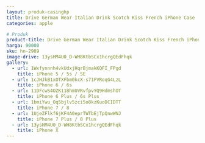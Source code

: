 ```yaml
---
layout: produk-casinghp
title: Drive German Wear Italian Drink Scotch Kiss French iPhone Case
categories: apple

# Produk
product-title: Drive German Wear Italian Drink Scotch Kiss French iPhone Case
harga: 90000
sku: hn-2989
image-drive: 13ysHM4U0_D-WH8KtbSCx1hcrgQEdFhqk
gallery:
  - url: 1Wxfynnnh4vkUdxjHqrBjmakKQFI_FPgd
    title: iPhone 5 / 5s / SE
  - url: 1cJHJkB1xOTXFbm0kcX-s71FVRoqG4LzL
    title: iPhone 6 / 6s
  - url: 11DFcwS4OZK118hmUVRvfpvYQ9HdmshOT
    title: iPhone 6 Plus / 6s Plus
  - url: 1bmiYwu_Oq5bjlv5zci5o8kzKuoDCIDTT
    title: iPhone 7 / 8
  - url: 1UjeZFlkf6jKF4A0eprTWTbEjTpQnwWNJ
    title: iPhone 7 Plus / 8 Plus
  - url: 13ysHM4U0_D-WH8KtbSCx1hcrgQEdFhqk
    title: iPhone X
---
```

